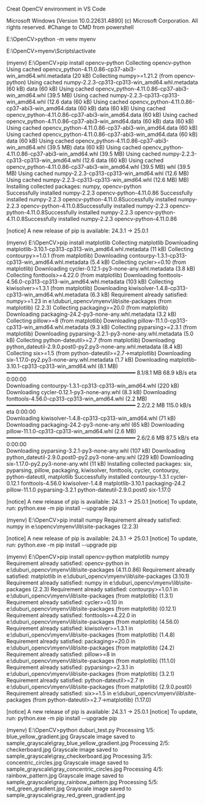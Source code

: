 Creat OpenCV environment in VS Code

Microsoft Windows [Version 10.0.22631.4890]
(c) Microsoft Corporation. All rights reserved.
#Change to CMD from powershell

E:\OpenCV>python -m venv myenv

E:\OpenCV>myenv\Scripts\activate

(myenv) E:\OpenCV>pip install opencv-python
Collecting opencv-python
  Using cached opencv_python-4.11.0.86-cp37-abi3-win_amd64.whl.metadata (20 kB)
Collecting numpy>=1.21.2 (from opencv-python)
  Using cached numpy-2.2.3-cp313-cp313-win_amd64.whl.metadata (60 kB)
data (60 kB)
Using cached opencv_python-4.11.0.86-cp37-abi3-win_amd64.whl (39.5 MB)
Using cached numpy-2.2.3-cp313-cp313-win_amd64.whl (12.6 data (60 kB)
Using cached opencv_python-4.11.0.86-cp37-abi3-win_amd64.data (60 kB)
data (60 kB)
Using cached opencv_python-4.11.0.86-cp37-abi3-win_amd64.data (60 kB)
Using cached opencv_python-4.11.0.86-cp37-abi3-win_amd64.data (60 kB)
data (60 kB)
Using cached opencv_python-4.11.0.86-cp37-abi3-win_amd64.data (60 kB)
Using cached opencv_python-4.11.0.86-cp37-abi3-win_amd64.data (60 kB)
data (60 kB)
Using cached opencv_python-4.11.0.86-cp37-abi3-win_amd64.whl (39.5 MB)
data (60 kB)
Using cached opencv_python-4.11.0.86-cp37-abi3-win_amd64.whl (39.5 MB)
Using cached numpy-2.2.3-cp313-cp313-win_amd64.whl (12.6 data (60 kB)
Using cached opencv_python-4.11.0.86-cp37-abi3-win_amd64.whl (39.5 MB)
whl (39.5 MB)
Using cached numpy-2.2.3-cp313-cp313-win_amd64.whl (12.6 MB)
Using cached numpy-2.2.3-cp313-cp313-win_amd64.whl (12.6 MB)
MB)
Installing collected packages: numpy, opencv-python      
Successfully installed numpy-2.2.3 opencv-python-4.11.0.86
Successfully installed numpy-2.2.3 opencv-python-4.11.0.8Successfully installed numpy-2.2.3 opencv-python-4.11.0.8Successfully installed numpy-2.2.3 opencv-python-4.11.0.8Successfully installed numpy-2.2.3 opencv-python-4.11.0.8Successfully installed numpy-2.2.3 opencv-python-4.11.0.86

[notice] A new release of pip is available: 24.3.1 -> 25.0.1


(myenv) E:\OpenCV>pip install matplotlib
Collecting matplotlib
  Downloading matplotlib-3.10.1-cp313-cp313-win_amd64.whl.metadata (11 kB)
Collecting contourpy>=1.0.1 (from matplotlib)
  Downloading contourpy-1.3.1-cp313-cp313-win_amd64.whl.metadata (5.4 kB)
Collecting cycler>=0.10 (from matplotlib)
  Downloading cycler-0.12.1-py3-none-any.whl.metadata (3.8 kB)
Collecting fonttools>=4.22.0 (from matplotlib)
  Downloading fonttools-4.56.0-cp313-cp313-win_amd64.whl.metadata (103 kB)
Collecting kiwisolver>=1.3.1 (from matplotlib)
  Downloading kiwisolver-1.4.8-cp313-cp313-win_amd64.whl.metadata (6.3 kB)
Requirement already satisfied: numpy>=1.23 in e:\duburi_opencv\myenv\lib\site-packages (from matplotlib) (2.2.3)
Collecting packaging>=20.0 (from matplotlib)
  Downloading packaging-24.2-py3-none-any.whl.metadata (3.2 kB)
Collecting pillow>=8 (from matplotlib)
  Downloading pillow-11.1.0-cp313-cp313-win_amd64.whl.metadata (9.3 kB)
Collecting pyparsing>=2.3.1 (from matplotlib)
  Downloading pyparsing-3.2.1-py3-none-any.whl.metadata (5.0 kB)
Collecting python-dateutil>=2.7 (from matplotlib)
  Downloading python_dateutil-2.9.0.post0-py2.py3-none-any.whl.metadata (8.4 kB)
Collecting six>=1.5 (from python-dateutil>=2.7->matplotlib)
  Downloading six-1.17.0-py2.py3-none-any.whl.metadata (1.7 kB)
Downloading matplotlib-3.10.1-cp313-cp313-win_amd64.whl (8.1 MB)
   ━━━━━━━━━━━━━━━━━━━━━━━━━━━━━━━━━━━━━━━━ 8.1/8.1 MB 68.9 kB/s eta 0:00:00    
Downloading contourpy-1.3.1-cp313-cp313-win_amd64.whl (220 kB)
Downloading cycler-0.12.1-py3-none-any.whl (8.3 kB)
Downloading fonttools-4.56.0-cp313-cp313-win_amd64.whl (2.2 MB)
   ━━━━━━━━━━━━━━━━━━━━━━━━━━━━━━━━━━━━━━━━ 2.2/2.2 MB 115.0 kB/s eta 0:00:00   
Downloading kiwisolver-1.4.8-cp313-cp313-win_amd64.whl (71 kB)
Downloading packaging-24.2-py3-none-any.whl (65 kB)
Downloading pillow-11.1.0-cp313-cp313-win_amd64.whl (2.6 MB)
   ━━━━━━━━━━━━━━━━━━━━━━━━━━━━━━━━━━━━━━━━ 2.6/2.6 MB 87.5 kB/s eta 0:00:00    
Downloading pyparsing-3.2.1-py3-none-any.whl (107 kB)
Downloading python_dateutil-2.9.0.post0-py2.py3-none-any.whl (229 kB)
Downloading six-1.17.0-py2.py3-none-any.whl (11 kB)
Installing collected packages: six, pyparsing, pillow, packaging, kiwisolver, fonttools, cycler, contourpy, python-dateutil, matplotlib
Successfully installed contourpy-1.3.1 cycler-0.12.1 fonttools-4.56.0 kiwisolver-1.4.8 matplotlib-3.10.1 packaging-24.2 pillow-11.1.0 pyparsing-3.2.1 python-dateutil-2.9.0.post0 six-1.17.0

[notice] A new release of pip is available: 24.3.1 -> 25.0.1
[notice] To update, run: python.exe -m pip install --upgrade pip

(myenv) E:\OpenCV>pip install numpy
Requirement already satisfied: numpy in e:\opencv\myenv\lib\site-packages (2.2.3)

[notice] A new release of pip is available: 24.3.1 -> 25.0.1
[notice] To update, run: python.exe -m pip install --upgrade pip

(myenv) E:\OpenCV>pip install opencv-python matplotlib numpy
Requirement already satisfied: opencv-python in e:\duburi_opencv\myenv\lib\site-packages (4.11.0.86)
Requirement already satisfied: matplotlib in e:\duburi_opencv\myenv\lib\site-packages (3.10.1)
Requirement already satisfied: numpy in e:\duburi_opencv\myenv\lib\site-packages (2.2.3)
Requirement already satisfied: contourpy>=1.0.1 in e:\duburi_opencv\myenv\lib\site-packages (from matplotlib) (1.3.1)
Requirement already satisfied: cycler>=0.10 in e:\duburi_opencv\myenv\lib\site-packages (from matplotlib) (0.12.1)
Requirement already satisfied: fonttools>=4.22.0 in e:\duburi_opencv\myenv\lib\site-packages (from matplotlib) (4.56.0)
Requirement already satisfied: kiwisolver>=1.3.1 in e:\duburi_opencv\myenv\lib\site-packages (from matplotlib) (1.4.8)
Requirement already satisfied: packaging>=20.0 in e:\duburi_opencv\myenv\lib\site-packages (from matplotlib) (24.2)
Requirement already satisfied: pillow>=8 in e:\duburi_opencv\myenv\lib\site-packages (from matplotlib) (11.1.0)
Requirement already satisfied: pyparsing>=2.3.1 in e:\duburi_opencv\myenv\lib\site-packages (from matplotlib) (3.2.1)
Requirement already satisfied: python-dateutil>=2.7 in e:\duburi_opencv\myenv\lib\site-packages (from matplotlib) (2.9.0.post0)
Requirement already satisfied: six>=1.5 in e:\duburi_opencv\myenv\lib\site-packages (from python-dateutil>=2.7->matplotlib) (1.17.0)

[notice] A new release of pip is available: 24.3.1 -> 25.0.1
[notice] To update, run: python.exe -m pip install --upgrade pip

(myenv) E:\OpenCV>python duburi_test.py
Processing 1/5: blue_yellow_gradient.jpg
Grayscale image saved to sample_grayscale\gray_blue_yellow_gradient.jpg
Processing 2/5: checkerboard.jpg
Grayscale image saved to sample_grayscale\gray_checkerboard.jpg
Processing 3/5: concentric_circles.jpg
Grayscale image saved to sample_grayscale\gray_concentric_circles.jpg
Processing 4/5: rainbow_pattern.jpg
Grayscale image saved to sample_grayscale\gray_rainbow_pattern.jpg
Processing 5/5: red_green_gradient.jpg
Grayscale image saved to sample_grayscale\gray_red_green_gradient.jpg
